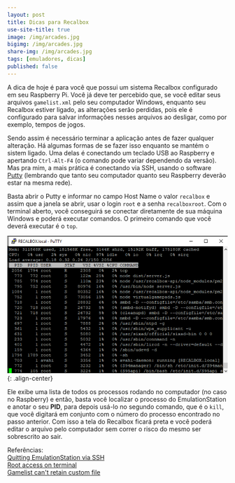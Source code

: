 ```yaml
---
layout: post
title: Dicas para Recalbox
use-site-title: true
image: /img/arcades.jpg
bigimg: /img/arcades.jpg
share-img: /img/arcades.jpg
tags: [emuladores, dicas]
published: false
---
```


A dica de hoje é para você que possui um sistema Recalbox configurado em seu Raspberry Pi. Você já deve ter percebido que, se você editar seus arquivos ```gamelist.xml``` pelo seu computador Windows, enquanto seu Recalbox estiver ligado, as alterações serão perdidas, pois ele é configurado para salvar informações nesses arquivos ao desligar, como por exemplo, tempos de jogos.

Sendo assim é necessário terminar a aplicação antes de fazer qualquer alteração. Há algumas formas de se fazer isso enquanto se mantém o sistem ligado. Uma delas é conectando um teclado USB ao Raspberry e apertando ```Ctrl-Alt-F4``` (o comando pode variar dependendo da versão). Mas pra mim, a mais prática é conectando via SSH, usando o software [Putty](http://www.chiark.greenend.org.uk/~sgtatham/putty/download.html) (lembrando que tanto seu computador quanto seu Raspberry deverão estar na mesma rede).

Basta abrir o Putty e informar no campo Host Name o valor ```recalbox``` e assim que a janela se abrir, usar o login ```root``` e a senha ```recalboxroot```. Com o terminal aberto, você conseguirá se conectar diretamente de sua máquina Windows e poderá executar comandos. O primeiro comando que você deverá executar é o ```top```.

![image](../img/putty.png){: .align-center}

Ele exibe uma lista de todos os processos rodando no computador (no caso no Raspberry) e então, basta você localizar o processo do EmulationStation e anotar o seu **PID**, para depois usá-lo no segundo comando, que é o ```kill```, que você digitará em conjunto com o número do processo encontrado no passo anterior. Com isso a tela do Recalbox ficará preta e você poderá editar o arquivo pelo computador sem correr o risco do mesmo ser sobrescrito ao sair.

Referências:  
[Quitting EmulationStation via SSH](https://www.reddit.com/r/RetroPie/comments/4klpw7/quitting_emulationstation_via_ssh/)  
[Root access on terminal](https://github.com/recalbox/recalbox-os/wiki/Root-access-on-terminal-(EN))  
[Gamelist can't retain custom file](https://batocera-linux.xorhub.com/forum/d/1790-gamelist-xml-cant-retain-custom-file/20)



